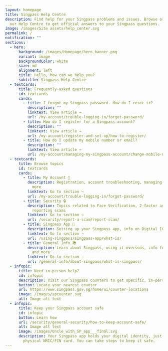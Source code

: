 ```yaml
---
layout: homepage
title: Singpass Help Centre
description: Find help for your Singpass problems and issues. Browse or search
  our Help Centre to get official answers to your Singpass questions.
image: /images/Site assets/help_center.svg
permalink: /
notification: ""
sections:
  - hero:
      background: /images/Homepage/hero_banner.png
      variant: image
      backgroundColor: white
      size: md
      alignment: left
      title: Hello, how can we help you?
      subtitle: Singpass Help Centre
  - textcards:
      title: Frequently-asked questions
      id: textcards
      cards:
        - title: I forgot my Singpass password. How do I reset it?
          description: ""
          linktext: View article →
          url: /my-account/trouble-logging-in/forgot-password/
        - title: How do I register for a Singpass account?
          description: ""
          linktext: View article →
          url: /my-account/register-and-set-up/how-to-register/
        - title: How do I update my mobile number or email?
          description: ""
          linktext: View article →
          url: /my-account/managing-my-singpass-account/change-mobile-number/
  - textcards:
      title: Browse topics
      id: textcards
      cards:
        - title: My Account 👤
          description: Registration, account troubleshooting, managing account details and
            more
          linktext: Go to section →
          url: /my-account/trouble-logging-in/forgot-password/
        - title: Security 🔒
          description: Topics related to Face Verification, 2-factor authentication,
            reporting scams
          linktext: Go to section →
          url: /security/report-a-scam/report-scam/
        - title: Singpass App 📱
          description: Setting up your Singpass app, info on Digital IC, Myinfo and more
          linktext: Go to section →
          url: /using-singpass/singpass-app/what-is/
        - title: General Info 📚
          description: Learn about Singpass, using it overseas, info for business users
            and more
          linktext: Go to section →
          url: /general-info/about-singpass/what-is-singpass/
  - infopic:
      title: Need in-person help?
      id: infopic
      description: Visit our Singpass counters to get specific, in-person help
      button: Locate your nearest counter
      url: https://www.singpass.gov.sg/home/ui/counter-locations
      image: /images/spcounter.svg
      alt: Image alt text
  - infopic:
      title: Keep your Singpass account safe
      id: infopic
      button: Learn how
      url: /security/general-security/how-to-keep-account-safe/
      alt: Image alt text
      image: /images/Uncle_with_SP_app___final.svg
      description: Your Singpass app holds your digital identity, just like your
        physical NRIC/FIN card. You can take steps to keep it safe.
---
```

